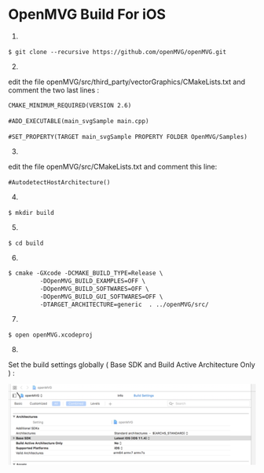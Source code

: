 # OpenMVG Build For iOS
1.

`$ git clone --recursive https://github.com/openMVG/openMVG.git`

2.
edit the file openMVG/src/third_party/vectorGraphics/CMakeLists.txt and comment the two last lines :

```
CMAKE_MINIMUM_REQUIRED(VERSION 2.6)

#ADD_EXECUTABLE(main_svgSample main.cpp)

#SET_PROPERTY(TARGET main_svgSample PROPERTY FOLDER OpenMVG/Samples)

```
3.
edit the file openMVG/src/CMakeLists.txt and comment this line:

`#AutodetectHostArchitecture()`

4.

`$ mkdir build`

5.

`$ cd build`

6.

```
$ cmake -GXcode -DCMAKE_BUILD_TYPE=Release \
		 -DOpenMVG_BUILD_EXAMPLES=OFF \
		 -DOpenMVG_BUILD_SOFTWARES=OFF \
		 -DOpenMVG_BUILD_GUI_SOFTWARES=OFF \
		 -DTARGET_ARCHITECTURE=generic  . ../openMVG/src/

```

7.

`$ open openMVG.xcodeproj`

8.

Set the build settings globally ( Base SDK and Build Active Architecture Only ) :

![Architecture pic](https://github.com/weifud/UnimportantItem/blob/master/Image/ArchitecturePic.png)

